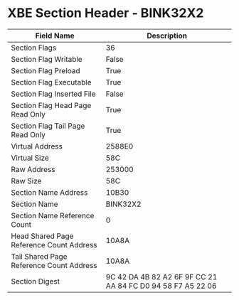 # XBE Section Header - BINK32X2

| Field Name | Description |
|---|---|
| Section Flags | 36 |
| Section Flag Writable | False |
| Section Flag Preload | True |
| Section Flag Executable | True |
| Section Flag Inserted File | False |
| Section Flag Head Page Read Only | True |
| Section Flag Tail Page Read Only | True |
| Virtual Address | 2588E0 |
| Virtual Size | 58C |
| Raw Address | 253000 |
| Raw Size | 58C |
| Section Name Address | 10B30 |
| Section Name | BINK32X2 |
| Section Name Reference Count | 0 |
| Head Shared Page Reference Count Address | 10A8A |
| Tail Shared Page Reference Count Address | 10A8A |
| Section Digest | 9C 42 DA 4B 82 A2 6F 9F CC 21 AA 84 FC D0 94 58 F7 A5 22 06 |
